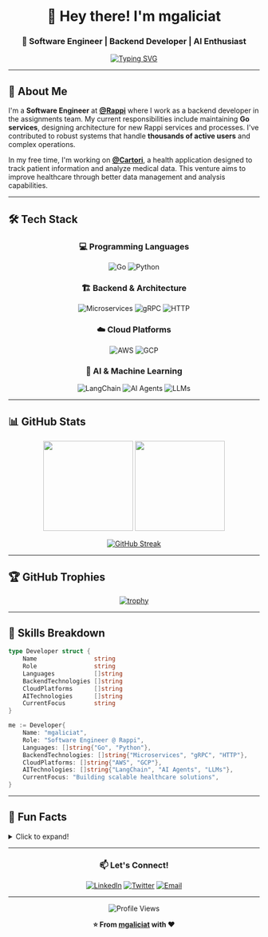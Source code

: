 <div align="center">
  
# 👋 Hey there! I'm mgaliciat

### 🚀 Software Engineer | Backend Developer | AI Enthusiast

[![Typing SVG](https://readme-typing-svg.herokuapp.com?font=Fira+Code&size=22&duration=3000&pause=1000&color=00D9FF&center=true&vCenter=true&width=435&lines=Backend+Developer+at+Rappi;Go+%26+Python+Expert;Building+Healthcare+Solutions;AI+Agent+Developer)](https://git.io/typing-svg)

</div>

---

## 🎯 About Me

I'm a **Software Engineer** at [**@Rappi**](www.rappi.com.mx) where I work as a backend developer in the assignments team. My current responsibilities include maintaining **Go services**, designing architecture for new Rappi services and processes. I've contributed to robust systems that handle **thousands of active users** and complex operations.

In my free time, I'm working on [**@Cartori**](https://github.com/cartori), a health application designed to track patient information and analyze medical data. This venture aims to improve healthcare through better data management and analysis capabilities.

---

## 🛠️ Tech Stack

<div align="center">

### 💻 Programming Languages
![Go](https://img.shields.io/badge/Go-00ADD8?style=for-the-badge&logo=go&logoColor=white)
![Python](https://img.shields.io/badge/Python-3776AB?style=for-the-badge&logo=python&logoColor=white)

### 🏗️ Backend & Architecture
![Microservices](https://img.shields.io/badge/Microservices-FF6B6B?style=for-the-badge&logo=microgenetics&logoColor=white)
![gRPC](https://img.shields.io/badge/gRPC-4285F4?style=for-the-badge&logo=grpc&logoColor=white)
![HTTP](https://img.shields.io/badge/HTTP-009639?style=for-the-badge&logo=http&logoColor=white)

### ☁️ Cloud Platforms
![AWS](https://img.shields.io/badge/AWS-232F3E?style=for-the-badge&logo=amazon-aws&logoColor=white)
![GCP](https://img.shields.io/badge/GCP-4285F4?style=for-the-badge&logo=google-cloud&logoColor=white)

### 🤖 AI & Machine Learning
![LangChain](https://img.shields.io/badge/LangChain-1C3C3C?style=for-the-badge&logo=langchain&logoColor=white)
![AI Agents](https://img.shields.io/badge/AI_Agents-FF6F00?style=for-the-badge&logo=robot&logoColor=white)
![LLMs](https://img.shields.io/badge/LLMs-8A2BE2?style=for-the-badge&logo=openai&logoColor=white)

</div>

---

## 📊 GitHub Stats

<div align="center">
  
<img height="180em" src="https://github-readme-stats.vercel.app/api?username=mgaliciat&show_icons=true&theme=tokyonight&include_all_commits=true&count_private=true"/>
<img height="180em" src="https://github-readme-stats.vercel.app/api/top-langs/?username=mgaliciat&layout=compact&langs_count=8&theme=tokyonight"/>

</div>

<div align="center">
  
[![GitHub Streak](https://streak-stats.demolab.com/?user=mgaliciat&theme=tokyonight)](https://git.io/streak-stats)

</div>

---

## 🏆 GitHub Trophies

<div align="center">
  
[![trophy](https://github-profile-trophy.vercel.app/?username=mgaliciat&theme=tokyonight&no-frame=false&no-bg=false&margin-w=4)](https://github.com/ryo-ma/github-profile-trophy)

</div>

---

## 🎨 Skills Breakdown

```go
type Developer struct {
    Name                string
    Role                string
    Languages           []string
    BackendTechnologies []string
    CloudPlatforms      []string
    AITechnologies      []string
    CurrentFocus        string
}

me := Developer{
    Name: "mgaliciat",
    Role: "Software Engineer @ Rappi",
    Languages: []string{"Go", "Python"},
    BackendTechnologies: []string{"Microservices", "gRPC", "HTTP"},
    CloudPlatforms: []string{"AWS", "GCP"},
    AITechnologies: []string{"LangChain", "AI Agents", "LLMs"},
    CurrentFocus: "Building scalable healthcare solutions",
}
```

---

## 🌟 Fun Facts

<details>
<summary>Click to expand!</summary>

- 🔭 **Currently working on**: Scalable microservices at Rappi & healthcare innovation at Cartori
- 🌱 **Currently learning**: Advanced AI agent architectures and LLM integrations
- 👯 **Looking to collaborate on**: Open source Go projects and healthcare technology
- 🤔 **Looking for help with**: AI/ML applications in healthcare
- 💬 **Ask me about**: Go, Python, microservices architecture, or AI development
- ⚡ **Fun fact**: I enjoy building systems that can handle thousands of users while maintaining performance!

</details>

---

<div align="center">

### 📫 Let's Connect!

[![LinkedIn](https://img.shields.io/badge/LinkedIn-0077B5?style=for-the-badge&logo=linkedin&logoColor=white)](https://linkedin.com/in/mgaliciat)
[![Twitter](https://img.shields.io/badge/Twitter-1DA1F2?style=for-the-badge&logo=twitter&logoColor=white)](https://twitter.com/mgaliciat)
[![Email](https://img.shields.io/badge/Email-D14836?style=for-the-badge&logo=gmail&logoColor=white)](mailto:mgaliciat@example.com)

---

![Profile Views](https://komarev.com/ghpvc/?username=mgaliciat&color=blueviolet&style=for-the-badge)

**⭐ From [mgaliciat](https://github.com/mgaliciat) with ❤️**

</div>

